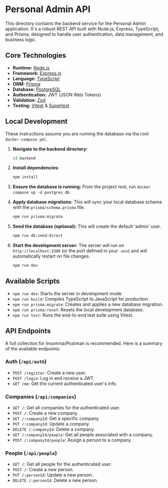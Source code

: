 # Personal Admin API

This directory contains the backend service for the Personal Admin application. It's a robust REST API built with Node.js, Express, TypeScript, and Prisma, designed to handle user authentication, data management, and business logic.

## Core Technologies

-   **Runtime:** [Node.js](https://nodejs.org/)
-   **Framework:** [Express.js](https://expressjs.com/)
-   **Language:** [TypeScript](https://www.typescriptlang.org/)
-   **ORM:** [Prisma](https://www.prisma.io/)
-   **Database:** [PostgreSQL](https://www.postgresql.org/)
-   **Authentication:** JWT (JSON Web Tokens)
-   **Validation:** [Zod](https://zod.dev/)
-   **Testing:** [Vitest](https://vitest.dev/) & [Supertest](https://github.com/ladjs/supertest)

## Local Development

These instructions assume you are running the database via the root `docker-compose.yml`.

1.  **Navigate to the backend directory:**
    ```bash
    cd backend
    ```

2.  **Install dependencies:**
    ```bash
    npm install
    ```

3.  **Ensure the database is running:**
    From the project root, run `docker compose up -d postgres_db`.

4.  **Apply database migrations:**
    This will sync your local database schema with the `prisma/schema.prisma` file.
    ```bash
    npm run prisma:migrate
    ```

5.  **Seed the database (optional):**
    This will create the default 'admin' user.
    ```bash
    npm run db:seed:direct
    ```

6.  **Start the development server:**
    The server will run on `http://localhost:3300` (or the port defined in your `.env`) and will automatically restart on file changes.
    ```bash
    npm run dev
    ```

## Available Scripts

-   `npm run dev`: Starts the server in development mode.
-   `npm run build`: Compiles TypeScript to JavaScript for production.
-   `npm run prisma:migrate`: Creates and applies a new database migration.
-   `npm run prisma:reset`: Resets the local development database.
-   `npm run test`: Runs the end-to-end test suite using Vitest.

## API Endpoints

A full collection for Insomnia/Postman is recommended. Here is a summary of the available endpoints:

### Auth (`/api/auth`)

-   `POST /register`: Create a new user.
-   `POST /login`: Log in and receive a JWT.
-   `GET /me`: Get the current authenticated user's info.

### Companies (`/api/companies`)

-   `GET /`: Get all companies for the authenticated user.
-   `POST /`: Create a new company.
-   `GET /:companyId`: Get a specific company.
-   `PUT /:companyId`: Update a company.
-   `DELETE /:companyId`: Delete a company.
-   `GET /:companyId/people`: Get all people associated with a company.
-   `POST /:companyId/people`: Assign a person to a company.

### People (`/api/people`)

-   `GET /`: Get all people for the authenticated user.
-   `POST /`: Create a new person.
-   `PUT /:personId`: Update a new person.
-   `DELETE /:personId`: Delete a new person.


